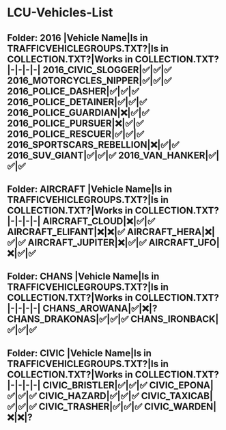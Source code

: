 # LCU-Vehicles-List
Folder: 2016
|Vehicle Name|Is in TRAFFICVEHICLEGROUPS.TXT?|Is in COLLECTION.TXT?|Works in COLLECTION.TXT?
|-|-|-|-|
2016_CIVIC_SLOGGER|✅|✅|✅
2016_MOTORCYCLES_NIPPER|✅|✅|✅
2016_POLICE_DASHER|✅|✅|✅
2016_POLICE_DETAINER|✅|✅|✅
2016_POLICE_GUARDIAN|❌|✅|✅
2016_POLICE_PURSUER|❌|✅|✅
2016_POLICE_RESCUER|✅|✅|✅
2016_SPORTSCARS_REBELLION|❌|✅|✅
2016_SUV_GIANT|✅|✅|✅
2016_VAN_HANKER|✅|✅|✅
---

Folder: AIRCRAFT
|Vehicle Name|Is in TRAFFICVEHICLEGROUPS.TXT?|Is in COLLECTION.TXT?|Works in COLLECTION.TXT?
|-|-|-|-|
AIRCRAFT_CLOUD|❌|✅|✅
AIRCRAFT_ELIFANT|❌|❌|✅
AIRCRAFT_HERA|❌|✅|✅
AIRCRAFT_JUPITER|❌|✅|✅
AIRCRAFT_UFO|❌|✅|✅
---

Folder: CHANS
|Vehicle Name|Is in TRAFFICVEHICLEGROUPS.TXT?|Is in COLLECTION.TXT?|Works in COLLECTION.TXT?
|-|-|-|-|
CHANS_AROWANA|✅|❌|?
CHANS_DRAKONAS|✅|✅|✅
CHANS_IRONBACK|✅|✅|✅
---

Folder: CIVIC
|Vehicle Name|Is in TRAFFICVEHICLEGROUPS.TXT?|Is in COLLECTION.TXT?|Works in COLLECTION.TXT?
|-|-|-|-|
CIVIC_BRISTLER|✅|✅|✅
CIVIC_EPONA|✅|✅|✅
CIVIC_HAZARD|✅|✅|✅
CIVIC_TAXICAB|✅|✅|✅
CIVIC_TRASHER|✅|✅|✅
CIVIC_WARDEN|❌|❌|?
---
